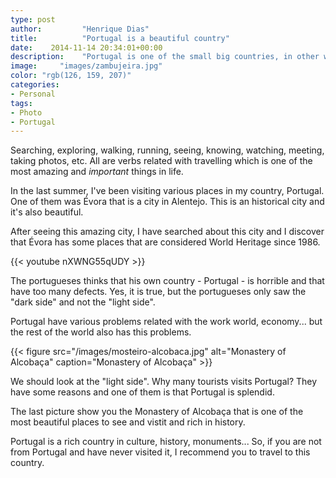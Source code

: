 ```yaml
---
type: post
author:         "Henrique Dias"
title:          "Portugal is a beautiful country"
date:    2014-11-14 20:34:01+00:00
description:    "Portugal is one of the small big countries, in other words, Portugal have too many things to offer: history, monuments, culture, beauty!"
image:     "images/zambujeira.jpg"
color: "rgb(126, 159, 207)"
categories:
- Personal
tags:
- Photo
- Portugal
---
```


Searching, exploring, walking, running, seeing, knowing, watching, meeting, taking photos, etc. All are verbs related with travelling which is one of the most amazing and *important* things in life.

In the last summer, I've been visiting various places in my country, Portugal. One of them was Évora that is a city in Alentejo. This is an historical city and it's also beautiful.

After seeing this amazing city, I have searched about this city and I discover that Évora has some places that are considered World Heritage since 1986.

{{< youtube nXWNG55qUDY >}}

The portugueses thinks that his own country - Portugal - is horrible and that have too many defects. Yes, it is true, but the portugueses only saw the "dark side" and not the "light side".

Portugal have various problems related with the work world, economy... but the rest of the world also has this problems.

{{< figure src="/images/mosteiro-alcobaca.jpg" alt="Monastery of Alcobaça" caption="Monastery of Alcobaça" >}}

We should look at the "light side". Why many tourists visits Portugal? They have some reasons and one of them is that Portugal is splendid.

The last picture show you the Monastery of Alcobaça that is one of the most beautiful places to see and vistit and rich in history.

Portugal is a rich country in culture, history, monuments... So, if you are not from Portugal and have never visited it, I recommend you to travel to this country.
